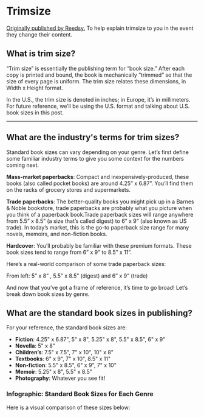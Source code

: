 # Trimsize

[Originally published by Reedsy.](https://blog.reedsy.com/standard-book-sizes/) To help explain trimsize to you in the event they change their content.

## What is trim size?

“Trim size” is essentially the publishing term for “book size.” After each copy is printed and bound, the book is mechanically “trimmed” so that the size of every page is uniform. The trim size relates these dimensions, in Width x Height format.

In the U.S., the trim size is denoted in inches; in Europe, it’s in millimeters. For future reference, we’ll be using the U.S. format and talking about U.S. book sizes in this post.

* * *

## What are the industry's terms for trim sizes?

Standard book sizes can vary depending on your genre. Let’s first define some familiar industry terms to give you some context for the numbers coming next.

**Mass-market paperbacks**: Compact and inexpensively-produced, these books (also called pocket books) are around 4.25” x 6.87”. You’ll find them on the racks of grocery stores and supermarkets.

**Trade paperbacks**: The better-quality books you might pick up in a Barnes & Noble bookstore, trade paperbacks are probably what you picture when you think of a paperback book.Trade paperback sizes will range anywhere from 5.5” x 8.5” (a size that’s called digest) to 6” x 9” (also known as US trade). In today’s market, this is the go-to paperback size range for many novels, memoirs, and non-fiction books.

**Hardcover**: You’ll probably be familiar with these premium formats. These book sizes tend to range from 6” x 9” to 8.5” x 11”.

Here’s a real-world comparison of some trade paperback sizes:

[](/images/trim-sizes-1.png)

From left: 5” x 8” , 5.5” x 8.5” (digest) and 6” x 9” (trade)

And now that you’ve got a frame of reference, it’s time to go broad! Let’s break down book sizes by genre.

## What are the standard book sizes in publishing?

For your reference, the standard book sizes are:

- **Fiction**: 4.25" x 6.87", 5" x 8", 5.25" x 8", 5.5" x 8.5", 6" x 9"
- **Novella**: 5" x 8"
- **Children’s**: 7.5" x 7.5", 7" x 10", 10" x 8"
- **Textbooks**: 6" x 9", 7" x 10", 8.5" x 11"
- **Non-fiction**: 5.5" x 8.5", 6" x 9", 7" x 10"
- **Memoir**: 5.25" x 8", 5.5" x 8.5"
- **Photography**: Whatever you see fit!

### Infographic: Standard Book Sizes for Each Genre

Here is a visual comparison of these sizes below:

[](https://www.notion.so/8ede97342fd54b7fa32b2ca5b1f966d6#8fece98b1da64dd099bf18e19bea9e9d)
